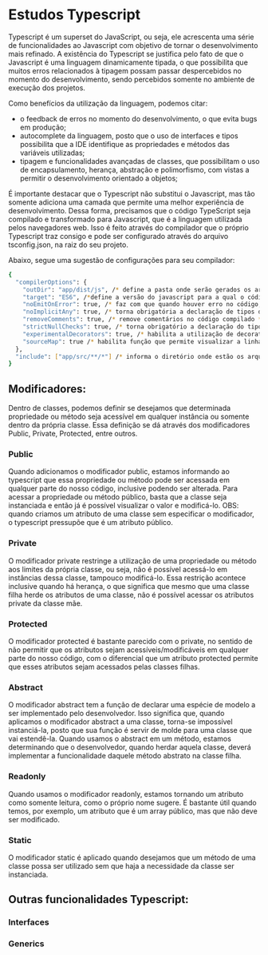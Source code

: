 # Estudos Typescript

Typescript é um superset do JavaScript, ou seja, ele acrescenta uma série de funcionalidades ao Javascript com objetivo de tornar o desenvolvimento mais refinado. A existência do Typescript se justifica pelo fato de que o Javascript é uma linguagem dinamicamente tipada, o que possibilita que muitos erros relacionados à tipagem possam passar despercebidos no momento do desenvolvimento, sendo percebidos somente no ambiente de execução dos projetos.

Como benefícios da utilização da linguagem, podemos citar: 
* o feedback de erros no momento do desenvolvimento, o que evita bugs em produção; 
* autocomplete da linguagem, posto que o uso de interfaces e tipos possibilita que a IDE identifique as propriedades e métodos das variáveis utilizadas; 
* tipagem e funcionalidades avançadas de classes, que possibilitam o uso de encapsulamento, herança, abstração e polimorfismo, com vistas a permitir o desenvolvimento orientado a objetos;

É importante destacar que o Typescript não substitui o Javascript, mas tão somente adiciona uma camada que permite uma melhor experiência de desenvolvimento. Dessa forma, precisamos que o código TypeScript seja compilado e transformado para Javascript, que é a linguagem utilizada pelos navegadores web. Isso é feito através do compilador que o próprio Typescript traz consigo e pode ser configurado através do arquivo tsconfig.json, na raiz do seu projeto.

Abaixo, segue uma sugestão de configurações para seu compilador:

```bash
{
  "compilerOptions": {
    "outDir": "app/dist/js", /* define a pasta onde serão gerados os arquivos javascript */
    "target": "ES6", /*define a versão do javascript para a qual o código será compilado */
    "noEmitOnError": true, /* faz com que quando houver erro no código, não haja a compilação do código para javascript */
    "noImplicitAny": true, /* torna obrigatória a declaração de tipos de variáveis e métodos */
    "removeComments": true, /* remove comentários no código compilado */
    "strictNullChecks": true, /* torna obrigatório a declaração do tipo null quando for possível esse retorno */
    "experimentalDecorators": true, /* habilita a utilização de decorators */
    "sourceMap": true /* habilita função que permite visualizar a linha de código onde ocorreu o erro no arquivo typescript */
  },
  "include": ["app/src/**/*"] /* informa o diretório onde estão os arquivos typescript que devem ser compilados */
}

```

## Modificadores:

Dentro de classes, podemos definir se desejamos que determinada propriedade ou método seja acessível em qualquer instância ou somente dentro da própria classe. Essa definição se dá através dos modificadores Public, Private, Protected, entre outros. 

### Public
Quando adicionamos o modificador public, estamos informando ao typescript que essa propriedade ou método pode ser acessada em qualquer parte do nosso código, inclusive podendo ser alterada. Para acessar a propriedade ou método público, basta que a classe seja instanciada e então já é possível visualizar o valor e modificá-lo. OBS: quando criamos um atributo de uma classe sem especificar o modificador, o typescript pressupõe que é um atributo público.
 
### Private 
O modificador private restringe a utilização de uma propriedade ou método aos limites da própria classe, ou seja, não é possível acessá-lo em instâncias dessa classe, tampouco modificá-lo. Essa restrição acontece inclusive quando há herança, o que significa que mesmo que uma classe filha herde os atributos de uma classe, não é possível acessar os atributos private da classe mãe.

### Protected

O modificador protected é bastante parecido com o private, no sentido de não permitir que os atributos sejam acessíveis/modificáveis em qualquer parte do nosso código, com o diferencial que um atributo protected permite que esses atributos sejam acessados pelas classes filhas.

### Abstract
O modificador abstract tem a função de declarar uma espécie de modelo a ser implementado pelo desenvolvedor. Isso significa que, quando aplicamos o modificador abstract a uma classe, torna-se impossível instanciá-la, posto que sua função é servir de molde para uma classe que vai estendê-la. 
Quando usamos o abstract em um método, estamos determinando que o desenvolvedor, quando herdar aquela classe, deverá implementar a funcionalidade daquele método abstrato na classe filha.

### Readonly
Quando usamos o modificador readonly, estamos tornando um atributo como somente leitura, como o próprio nome sugere. É bastante útil quando temos, por exemplo, um atributo que é um array público, mas que não deve ser modificado.


### Static
O modificador static é aplicado quando desejamos que um método de uma classe possa ser utilizado sem que haja a necessidade da classe ser instanciada.

## Outras funcionalidades Typescript:

### Interfaces

### Generics


